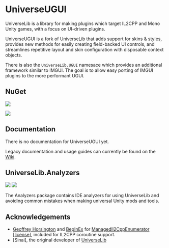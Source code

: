 # UniverseUGUI

UniverseLib is a library for making plugins which target IL2CPP and Mono Unity games, with a focus on UI-driven plugins.

UniverseUGUI is a fork of UniverseLib that adds support for skins & styles, provides 
new methods for easily creating field-backed UI controls, and streamlines repetitive
layout and skin configuration with disposable context objects.

There is also the `UniverseLib.UGUI` namesace which provides an additional framework similar to IMGUI. 
The goal is to allow easy porting of IMGUI plugins to the more performant UGUI.


## NuGet

[![](https://img.shields.io/nuget/v/LuVoid.UniverseUGUI.Mono?label=UniverseUGUI.Mono)](https://www.nuget.org/packages/LuVoid.UniverseUGUI.Mono)

[![](https://img.shields.io/nuget/v/LuVoid.UniverseUGUI.UnityEditor.Legacy?label=UniverseUGUI.UnityEditor.Legacy)](https://www.nuget.org/packages/LuVoid.UniverseUGUI.UnityEditor.Legacy)  

## Documentation

There is no documentation for UniverseUGUI yet.

Legacy documentation and usage guides can currently be found on the [Wiki](https://github.com/sinai-dev/UniverseLib/wiki).

## UniverseLib.Analyzers

[![](https://img.shields.io/nuget/v/UniverseLib.Analyzers)](https://www.nuget.org/packages/UniverseLib.Analyzers) 
[![](https://img.shields.io/badge/-source-blue?logo=github)](https://github.com/sinai-dev/UniverseLib.Analyzers)

The Analyzers package contains IDE analyzers for using UniverseLib and avoiding common mistakes when making universal Unity mods and tools.

## Acknowledgements

* [Geoffrey Horsington](https://github.com/ghorsington) and [BepInEx](https://github.com/BepInEx) for [ManagedIl2CppEnumerator](https://github.com/BepInEx/BepInEx/blob/master/BepInEx.IL2CPP/Utils/Collections/Il2CppManagedEnumerator.cs) \[[license](https://github.com/BepInEx/BepInEx/blob/master/LICENSE)\], included for IL2CPP coroutine support.
* [Sinai], the original developer of [UniverseLib](https://github.com/sinai-dev/UniverseLib)
